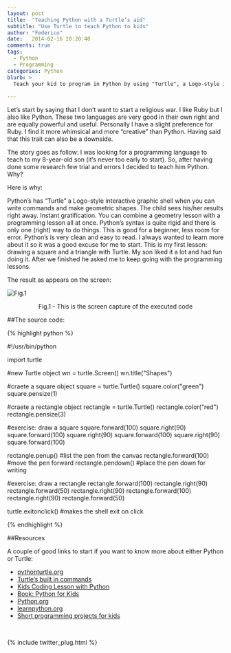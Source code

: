 ```yaml
---
layout: post
title:  "Teaching Python with a Turtle’s aid"
subtitle: "Use Turtle to teach Python to kids"
author: "Federico"
date:   2014-02-16 20:20:40
comments: true
tags:
  - Python
  - Programming
categories: Python
blurb: >
  Teach your kid to program in Python by using "Turtle", a Logo-style interactive graphic shell when you can write commands and make geometric shapes. 
    
---
```



Let’s start by saying that I don’t want to start a religious war. I like Ruby but I also like Python. These two languages are very good in their own right and are equally powerful and useful.
Personally I have a slight preference for Ruby. I find it more whimsical and more “creative” than Python. Having said that this trait can also be a downside.

The story goes as follow: I was looking for a programming language to teach to my 8-year-old son (it’s never too early to start). So, after having done some research few trial and errors I decided to teach him Python. Why? 

Here is why:

Python’s has “Turtle” a Logo-style interactive graphic shell when you can write commands and make geometric shapes. The child sees his/her results right away. Instant gratification. You can combine a geometry lesson with a programming lesson all at once.
Python’s syntax is quite rigid and there is only one (right) way to do things. This is good for a beginner, less room for error.
Python’s is very clean and easy to read.
I always wanted to learn more about it so it was a good excuse for me to start.
This is my first lesson: drawing a square and a triangle with Turtle.
My son liked it a lot and had fun doing it. After we finished he asked me to keep going with the programming lessons.

The result as appears on the screen:

![Fig.1](http://paini.org/codecoms/wp-content/uploads/2014/02/turtle.png)
<p align="center">Fig.1 - This is the screen capture of the executed code <br> </p>


##The source code:

{% highlight python %}

#!/usr/bin/python

import turtle

#new Turtle object
wn = turtle.Screen()
wn.title("Shapes")

#craete a square object
square = turtle.Turtle()
square.color("green")
square.pensize(1)

#craete a rectangle object
rectangle = turtle.Turtle()
rectangle.color("red")
rectangle.pensize(3)

#exercise: draw a square
square.forward(100)
square.right(90)
square.forward(100)
square.right(90)
square.forward(100)
square.right(90)
square.forward(100)

rectangle.penup() #list the pen from the canvas
rectangle.forward(100) #move the pen forward
rectangle.pendown() #place the pen down for writing

#exercise: draw a rectangle
rectangle.forward(100)
rectangle.right(90)
rectangle.forward(50)
rectangle.right(90)
rectangle.forward(100)
rectangle.right(90)
rectangle.forward(50)

turtle.exitonclick() #makes the shell exit on click

{% endhighlight %}

##Resources

A couple of good links to start if you want to know more about either Python or Turtle:

 * [pythonturtle.org](http://pythonturtle.org/)
 * [Turtle’s built in commands](http://www.eg.bucknell.edu/~hyde/Python3/TurtleDirections.html)
 * [Kids Coding Lesson with Python](http://www.hanginghyena.com/blog/2013/05/07/python-turtles-a-fun-way-to-introduce-kids-to-coding/)
 * [Book: Python for Kids](http://www.nostarch.com/pythonforkids)
 * [Python.org](https://www.python.org/)
 * [learnpython.org](http://www.learnpython.org/)
 * [Short programming projects for kids](http://bytes.com/topic/python/answers/40648-short-programming-projects-kids)


<p>&nbsp;</p>
{% include twitter_plug.html %}